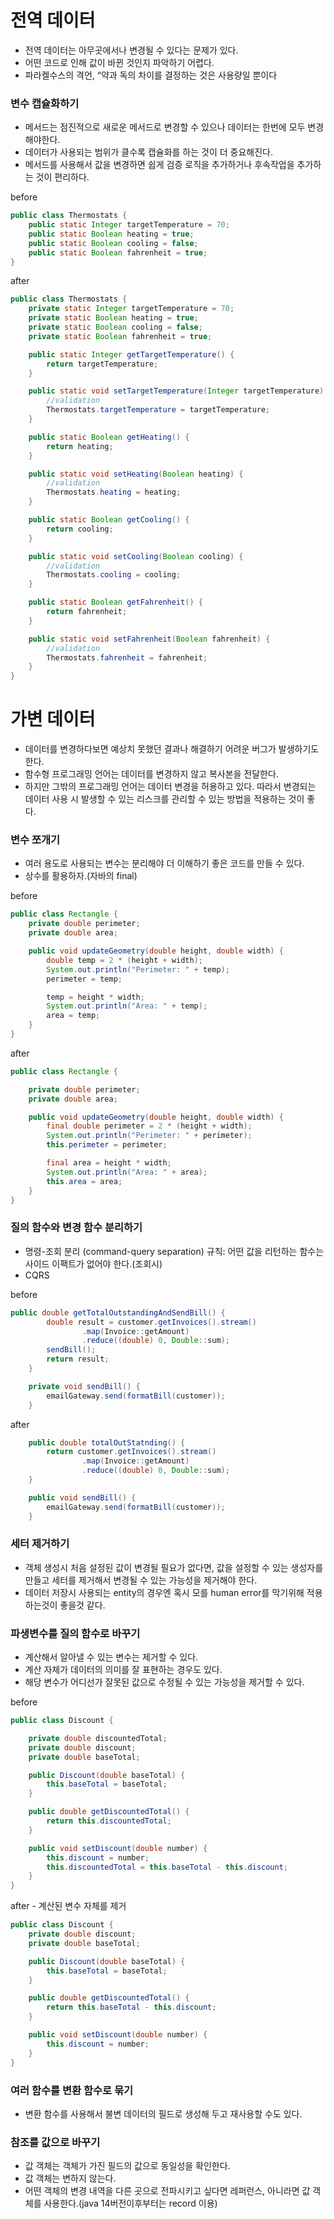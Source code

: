 # 전역 데이터
- 전역 데이터는 아무곳에서나 변경될 수 있다는 문제가 있다. 
- 어떤 코드로 인해 값이 바뀐 것인지 파악하기 어렵다.
- 파라켈수스의 격언, “약과 독의 차이를 결정하는 것은 사용량일 뿐이다

### 변수 캡슐화하기
- 메서드는 점진적으로 새로운 메서드로 변경할 수 있으나 데이터는 한번에 모두 변경해야한다. 
- 데이터가 사용되는 범위가 클수록 캡슐화를 하는 것이 더 중요해진다. 
- 메서드를 사용해서 값을 변경하면 쉽게 검증 로직을 추가하거나 후속작업을 추가하는 것이 편리하다. 

before

```java
public class Thermostats {
    public static Integer targetTemperature = 70;
    public static Boolean heating = true;
    public static Boolean cooling = false;
    public static Boolean fahrenheit = true;
}
```

after

```java
public class Thermostats {
    private static Integer targetTemperature = 70;
    private static Boolean heating = true;
    private static Boolean cooling = false;
    private static Boolean fahrenheit = true;

    public static Integer getTargetTemperature() {
        return targetTemperature;
    }

    public static void setTargetTemperature(Integer targetTemperature) {
        //validation
        Thermostats.targetTemperature = targetTemperature;
    }

    public static Boolean getHeating() {
        return heating;
    }

    public static void setHeating(Boolean heating) {
        //validation
        Thermostats.heating = heating;
    }

    public static Boolean getCooling() {
        return cooling;
    }

    public static void setCooling(Boolean cooling) {
        //validation
        Thermostats.cooling = cooling;
    }

    public static Boolean getFahrenheit() {
        return fahrenheit;
    }

    public static void setFahrenheit(Boolean fahrenheit) {
        //validation
        Thermostats.fahrenheit = fahrenheit;
    }
}
```

# 가변 데이터
- 데이터를 변경하다보면 예상치 못했던 결과나 해결하기 어려운 버그가 발생하기도 한다.
- 함수형 프로그래밍 언어는 데이터를 변경하지 않고 복사본을 전달한다. 
- 하지만 그밖의 프로그래밍 언어는 데이터 변경을 허용하고 있다. 따라서 변경되는 데이터 사용 시 발생할 수 있는 리스크를 관리할 수 있는 방법을 적용하는 것이 좋다.

### 변수 쪼개기
- 여러 용도로 사용되는 변수는 분리해야 더 이해하기 좋은 코드를 만들 수 있다.
- 상수를 활용하자.(자바의 final)

before

```java
public class Rectangle {
    private double perimeter;
    private double area;

    public void updateGeometry(double height, double width) {
        double temp = 2 * (height + width);
        System.out.println("Perimeter: " + temp);
        perimeter = temp;

        temp = height * width;
        System.out.println("Area: " + temp);
        area = temp;
    }
}
```

after

```java
public class Rectangle {

    private double perimeter;
    private double area;

    public void updateGeometry(double height, double width) {
        final double perimeter = 2 * (height + width);
        System.out.println("Perimeter: " + perimeter);
        this.perimeter = perimeter;

        final area = height * width;
        System.out.println("Area: " + area);
        this.area = area;
    }
}
```

### 질의 함수와 변경 함수 분리하기
- 명령-조회 분리 (command-query separation) 규칙: 어떤 값을 리턴하는 함수는 사이드 이팩트가 없어야 한다.(조회시)
- CQRS

before

```java
public double getTotalOutstandingAndSendBill() {
        double result = customer.getInvoices().stream()
                .map(Invoice::getAmount)
                .reduce((double) 0, Double::sum);
        sendBill();
        return result;
    }

    private void sendBill() {
        emailGateway.send(formatBill(customer));
    }
```

after

```java
    public double totalOutStatnding() {
        return customer.getInvoices().stream()
                .map(Invoice::getAmount)
                .reduce((double) 0, Double::sum);
    }

    public void sendBill() {
        emailGateway.send(formatBill(customer));
    }
```

### 세터 제거하기
- 객체 생성시 처음 설정된 값이 변경될 필요가 없다면, 값을 설정할 수 있는 생성자를 만들고 세터를 제거해서 변경될 수 있는 가능성을 제거해야 한다.
- 데이터 저장시 사용되는 entity의 경우엔 혹시 모를 human error를 막기위해 적용하는것이 좋을것 같다.

### 파생변수를 질의 함수로 바꾸기
- 계산해서 알아낼 수 있는 변수는 제거할 수 있다. 
- 계산 자체가 데이터의 의미를 잘 표현하는 경우도 있다. 
- 해당 변수가 어디선가 잘못된 값으로 수정될 수 있는 가능성을 제거할 수 있다. 

before

```java
public class Discount {

    private double discountedTotal;
    private double discount;
    private double baseTotal;

    public Discount(double baseTotal) {
        this.baseTotal = baseTotal;
    }

    public double getDiscountedTotal() {
        return this.discountedTotal;
    }

    public void setDiscount(double number) {
        this.discount = number;
        this.discountedTotal = this.baseTotal - this.discount;
    }
}
```

after - 계산된 변수 자체를 제거

```java
public class Discount {
    private double discount;
    private double baseTotal;

    public Discount(double baseTotal) {
        this.baseTotal = baseTotal;
    }

    public double getDiscountedTotal() {
        return this.baseTotal - this.discount;
    }

    public void setDiscount(double number) {
        this.discount = number;
    }
}
```

### 여러 함수를 변환 함수로 묶기
- 변환 함수를 사용해서 불변 데이터의 필드로 생성해 두고 재사용할 수도 있다.

### 참조를 값으로 바꾸기
- 값 객체는 객체가 가진 필드의 값으로 동일성을 확인한다. 
- 값 객체는 변하지 않는다. 
- 어떤 객체의 변경 내역을 다른 곳으로 전파시키고 싶다면 레퍼런스, 아니라면 값 객체를 사용한다.(java 14버전이후부터는 record 이용)
